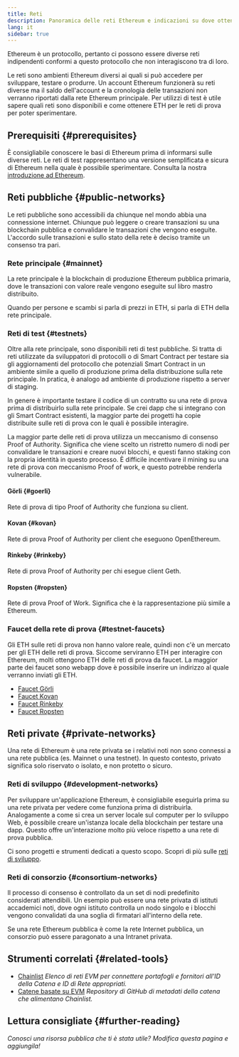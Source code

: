 ```yaml
---
title: Reti
description: Panoramica delle reti Ethereum e indicazioni su dove ottenere ether (ETH) per le reti di test per testare le applicazioni.
lang: it
sidebar: true
---
```


Ethereum è un protocollo, pertanto ci possono essere diverse reti indipendenti conformi a questo protocollo che non interagiscono tra di loro.

Le reti sono ambienti Ethereum diversi ai quali si può accedere per sviluppare, testare o produrre. Un account Ethereum funzionerà su reti diverse ma il saldo dell'account e la cronologia delle transazioni non verranno riportati dalla rete Ethereum principale. Per utilizzi di test è utile sapere quali reti sono disponibili e come ottenere ETH per le reti di prova per poter sperimentare.

## Prerequisiti {#prerequisites}

È consigliabile conoscere le basi di Ethereum prima di informarsi sulle diverse reti. Le reti di test rappresentano una versione semplificata e sicura di Ethereum nella quale è possibile sperimentare. Consulta la nostra [introduzione ad Ethereum](/developers/docs/intro-to-ethereum/).

## Reti pubbliche {#public-networks}

Le reti pubbliche sono accessibili da chiunque nel mondo abbia una connessione internet. Chiunque può leggere o creare transazioni su una blockchain pubblica e convalidare le transazioni che vengono eseguite. L'accordo sulle transazioni e sullo stato della rete è deciso tramite un consenso tra pari.

### Rete principale {#mainnet}

La rete principale è la blockchain di produzione Ethereum pubblica primaria, dove le transazioni con valore reale vengono eseguite sul libro mastro distribuito.

Quando per persone e scambi si parla di prezzi in ETH, si parla di ETH della rete principale.

### Reti di test {#testnets}

Oltre alla rete principale, sono disponibili reti di test pubbliche. Si tratta di reti utilizzate da sviluppatori di protocolli o di Smart Contract per testare sia gli aggiornamenti del protocollo che potenziali Smart Contract in un ambiente simile a quello di produzione prima della distribuzione sulla rete principale. In pratica, è analogo ad ambiente di produzione rispetto a server di staging.

In genere è importante testare il codice di un contratto su una rete di prova prima di distribuirlo sulla rete principale. Se crei dapp che si integrano con gli Smart Contract esistenti, la maggior parte dei progetti ha copie distribuite sulle reti di prova con le quali è possibile interagire.

La maggior parte delle reti di prova utilizza un meccanismo di consenso Proof of Authority. Significa che viene scelto un ristretto numero di nodi per convalidare le transazioni e creare nuovi blocchi, e questi fanno staking con la propria identità in questo processo. È difficile incentivare il mining su una rete di prova con meccanismo Proof of work, e questo potrebbe renderla vulnerabile.

#### Görli {#goerli}

Rete di prova di tipo Proof of Authority che funziona su client.

#### Kovan {#kovan}

Rete di prova Proof of Authority per client che eseguono OpenEthereum.

#### Rinkeby {#rinkeby}

Rete di prova Proof of Authority per chi esegue client Geth.

#### Ropsten {#ropsten}

Rete di prova Proof of Work. Significa che è la rappresentazione più simile a Ethereum.

### Faucet della rete di prova {#testnet-faucets}

Gli ETH sulle reti di prova non hanno valore reale, quindi non c'è un mercato per gli ETH delle reti di prova. Siccome serviranno ETH per interagire con Ethereum, molti ottengono ETH delle reti di prova da faucet. La maggior parte dei faucet sono webapp dove è possibile inserire un indirizzo al quale verranno inviati gli ETH.

- [Faucet Görli](https://faucet.goerli.mudit.blog/)
- [Faucet Kovan](https://faucet.kovan.network/)
- [Faucet Rinkeby](https://faucet.rinkeby.io/)
- [Faucet Ropsten](https://faucet.ropsten.be/)

## Reti private {#private-networks}

Una rete di Ethereum è una rete privata se i relativi noti non sono connessi a una rete pubblica (es. Mainnet o una testnet). In questo contesto, privato significa solo riservato o isolato, e non protetto o sicuro.

### Reti di sviluppo {#development-networks}

Per sviluppare un'applicazione Ethereum, è consigliabile eseguirla prima su una rete privata per vedere come funziona prima di distribuirla. Analogamente a come si crea un server locale sul computer per lo sviluppo Web, è possibile creare un'istanza locale della blockchain per testare una dapp. Questo offre un'interazione molto più veloce rispetto a una rete di prova pubblica.

Ci sono progetti e strumenti dedicati a questo scopo. Scopri di più sulle [reti di sviluppo](/developers/docs/development-networks/).

### Reti di consorzio {#consortium-networks}

Il processo di consenso è controllato da un set di nodi predefinito considerati attendibili. Un esempio può essere una rete privata di istituti accademici noti, dove ogni istituto controlla un nodo singolo e i blocchi vengono convalidati da una soglia di firmatari all'interno della rete.

Se una rete Ethereum pubblica è come la rete Internet pubblica, un consorzio può essere paragonato a una Intranet privata.

## Strumenti correlati {#related-tools}

- [Chainlist](https://chainlist.org/) _Elenco di reti EVM per connettere portafogli e fornitori all'ID della Catena e ID di Rete appropriati._
- [Catene basate su EVM](https://github.com/ethereum-lists/chains) _Repository di GitHub di metadati della catena che alimentano Chainlist._

## Lettura consigliate {#further-reading}

_Conosci una risorsa pubblica che ti è stata utile? Modifica questa pagina e aggiungila!_
